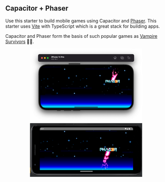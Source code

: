 ## Capacitor + Phaser

Use this starter to build mobile games using Capacitor and [Phaser](https://phaser.io).  This starter uses [Vite](https://vitejs.dev/) with TypeScript which is a great stack for building apps.

Capacitor and Phaser form the basis of such popular games as [Vampire Survivors](https://store.steampowered.com/app/1794680/Vampire_Survivors/) 🧛‍♂️.

<p align="center">
  <img src="./screenshot-ios.png" width="350" title="iOS Screenshot">
  <img src="./screenshot-android.png" width="350" alt="Android Screenshot">
</p>

